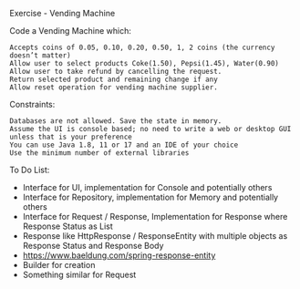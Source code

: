 Exercise - Vending Machine

Code a Vending Machine which:

    Accepts coins of 0.05, 0.10, 0.20, 0.50, 1, 2 coins (the currency doesn’t matter)
    Allow user to select products Coke(1.50), Pepsi(1.45), Water(0.90)
    Allow user to take refund by cancelling the request.
    Return selected product and remaining change if any
    Allow reset operation for vending machine supplier.

Constraints:

    Databases are not allowed. Save the state in memory.
    Assume the UI is console based; no need to write a web or desktop GUI unless that is your preference
    You can use Java 1.8, 11 or 17 and an IDE of your choice
    Use the minimum number of external libraries 


To Do List:
- Interface for UI, implementation for Console and potentially others
- Interface for Repository, implementation for Memory and potentially others
- Interface for Request / Response, Implementation for Response where Response Status as List<String>
- Response like HttpResponse / ResponseEntity with multiple objects as Response Status and Response Body
- https://www.baeldung.com/spring-response-entity
- Builder for creation
- Something similar for Request
